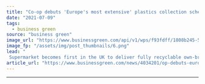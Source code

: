 ```yaml
---
title: "Co-op debuts 'Europe's most extensive' plastics collection scheme"
date: "2021-07-09"
tags: 
  - business green
source: "business green"
image_url: "https://www.businessgreen.com/api/v1/wps/f93fdff/1808b245-53f1-447a-850b-cb5efcd1c7ea/2/Recycling-Unit-2a-002-co-op-185x114.png"
image_fp: "/assets/img/post_thumbnails/6.png"
lead: "
 Supermarket becomes first in the UK to deliver fully recyclable own-brand packaging ..."
article_url: "https://www.businessgreen.com/news/4034201/op-debuts-europe-most-extensive-plastics-collection-scheme"
---
```


---

